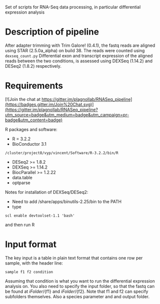 Set of scripts for RNA-Seq data processing, in particular differential expression analysis

# Description of pipeline

After adapter trimming with Trim Galore! (0.4.1), the fastq reads are aligned using STAR (2.5.0a_alpha) on build 38.
The reads were counted using ```dexseq_count.py```
Differential exon and transcript expression of the aligned reads between the two conditions, is assessed using DEXSeq (1.14.2) and DESeq2 (1.8.2) respectively.



# Requirements

[![Join the chat at https://gitter.im/plagnollab/RNASeq_pipeline](https://badges.gitter.im/Join%20Chat.svg)](https://gitter.im/plagnollab/RNASeq_pipeline?utm_source=badge&utm_medium=badge&utm_campaign=pr-badge&utm_content=badge)

R packages and software:

- R = 3.2.2
- BioConductor 3.1
```
/cluster/project8/vyp/vincent/Software/R-3.2.2/bin/R
```
- DESeq2  >= 1.8.2
- DEXSeq >= 1.14.2
- BiocParallel >= 1.2.22 
- data.table
- optparse

Notes for installation of DEXSeq/DESeq2:

- Need to add /share/apps/binutils-2.25/bin to the PATH
- type 
```
scl enable devtoolset-1.1 'bash'
```
and then run R

# Input format

The key input is a table in plain text format that contains one row per sample, with the header line:
```
sample f1 f2 condition
```
Assuming that condition is what you want to run the differential expression analysis on.
You also need to specify the input folder, so that the fastq can be found at ${iFolder}/${f1} and ${iFolder}/${f2}.
Note that f1 and f2 can specify subfolders themselves. Also a species parameter and and output folder.


